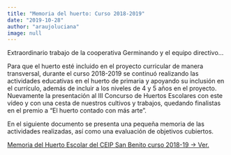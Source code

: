 ```yaml
---
title: "Memoria del huerto: Curso 2018-2019"
date: "2019-10-28"
author: "araujoluciana"
image: null
---
```


Extraordinario trabajo de la cooperativa Germinando y el equipo directivo…

Para que el huerto esté incluido en el proyecto curricular de manera transversal, durante el curso 2018-2019 se continuó realizando las actividades educativas en el huerto de primaria y apoyando su inclusión en el currículo, además de incluir a los niveles de 4 y 5 años en el proyecto. Nuevamente la presentación al III Concurso de Huertos Escolares con este vídeo y con una cesta de nuestros cultivos y trabajos, quedando finalistas en el premio a “El huerto contado con más arte”.

En el siguiente documento se presenta una pequeña memoria de las actividades realizadas, así como una evaluación de objetivos cubiertos.

<a href="#" class="text-primary hover:underline">Memoria del Huerto Escolar del CEIP San Benito curso 2018-19 -> Ver.</a>